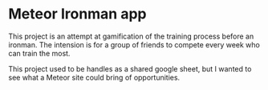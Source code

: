 # Meteor Ironman app

This project is an attempt at gamification of the training process before an ironman. The intension is for a group of friends to compete every week who can train the most. 

This project used to be handles as a shared google sheet, but I wanted to see what a Meteor site could bring of opportunities.
